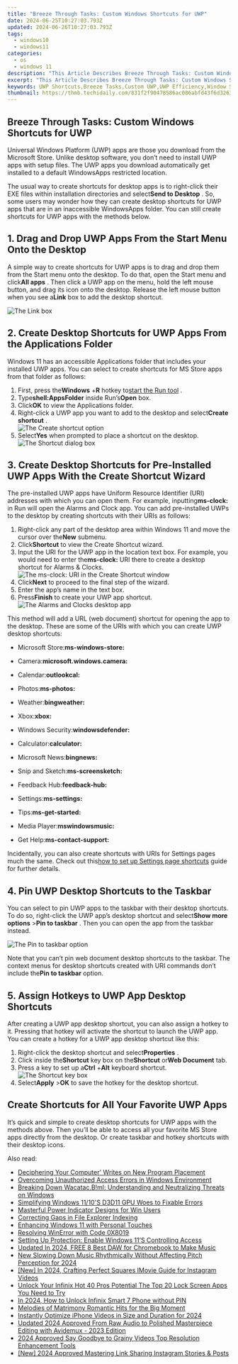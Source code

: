 ```yaml
---
title: "Breeze Through Tasks: Custom Windows Shortcuts for UWP"
date: 2024-06-25T10:27:03.793Z
updated: 2024-06-26T10:27:03.793Z
tags:
  - windows10
  - windows11
categories:
  - os
  - windows 11
description: "This Article Describes Breeze Through Tasks: Custom Windows Shortcuts for UWP"
excerpt: "This Article Describes Breeze Through Tasks: Custom Windows Shortcuts for UWP"
keywords: UWP Shortcuts,Breeze Tasks,Custom UWP,UWP Efficiency,Window Shortcuts,Task Management,Windows Utilities
thumbnail: https://thmb.techidaily.com/831f2f90478586ac086abfd43f6d32639656f49a2d8163ca6c49196e0614246e.jpg
---
```


## Breeze Through Tasks: Custom Windows Shortcuts for UWP

 Universal Windows Platform (UWP) apps are those you download from the Microsoft Store. Unlike desktop software, you don’t need to install UWP apps with setup files. The UWP apps you download automatically get installed to a default WindowsApps restricted location.

 The usual way to create shortcuts for desktop apps is to right-click their EXE files within installation directories and select**Send to Desktop** . So, some users may wonder how they can create desktop shortcuts for UWP apps that are in an inaccessible WindowsApps folder. You can still create shortcuts for UWP apps with the methods below.

## 1\. Drag and Drop UWP Apps From the Start Menu Onto the Desktop

 A simple way to create shortcuts for UWP apps is to drag and drop them from the Start menu onto the desktop. To do that, open the Start menu and click**All apps** . Then click a UWP app on the menu, hold the left mouse button, and drag its icon onto the desktop. Release the left mouse button when you see a**Link** box to add the desktop shortcut.

![The Link box](https://static1.makeuseofimages.com/wordpress/wp-content/uploads/2023/09/the-link-box.jpg)

## 2\. Create Desktop Shortcuts for UWP Apps From the Applications Folder

 Windows 11 has an accessible Applications folder that includes your installed UWP apps. You can select to create shortcuts for MS Store apps from that folder as follows:

1. First, press the**Windows** +**R** hotkey to[start the Run tool](https://www.makeuseof.com/windows-open-run-command-dialog-box/) .
2. Type**shell:AppsFolder** inside Run’s**Open** box.
3. Click**OK** to view the Applications folder.
4. Right-click a UWP app you want to add to the desktop and select**Create shortcut** .  
![The Create shortcut option](https://static1.makeuseofimages.com/wordpress/wp-content/uploads/2023/09/the-create-shortcut-option.jpg)
5. Select**Yes** when prompted to place a shortcut on the desktop.  
![The Shortcut dialog box](https://static1.makeuseofimages.com/wordpress/wp-content/uploads/2023/09/the-yes-option.jpg)

## 3\. Create Desktop Shortcuts for Pre-Installed UWP Apps With the Create Shortcut Wizard

 The pre-installed UWP apps have Uniform Resource Identifier (URI) addresses with which you can open them. For example, inputting**ms-clock:** in Run will open the Alarms and Clock app. You can add pre-installed UWPs to the desktop by creating shortcuts with their URIs as follows:

1. Right-click any part of the desktop area within Windows 11 and move the cursor over the**New** submenu.
2. Click**Shortcut** to view the Create Shortcut wizard.
3. Input the URI for the UWP app in the location text box. For example, you would need to enter the**ms-clock:** URI there to create a desktop shortcut for Alarms & Clocks.  
![The ms-clock: URI in the Create Shortcut window](https://static1.makeuseofimages.com/wordpress/wp-content/uploads/2023/09/create-shortcut-window.jpg)
4. Click**Next** to proceed to the final step of the wizard.
5. Enter the app’s name in the text box.
6. Press**Finish** to create your UWP app shortcut.  
![The Alarms and Clocks desktop app](https://static1.makeuseofimages.com/wordpress/wp-content/uploads/2023/09/alarms-and-clocks-desktop-shortcut.jpg)

 This method will add a URL (web document) shortcut for opening the app to the desktop. These are some of the URIs with which you can create UWP desktop shortcuts:

* Microsoft Store:**ms-windows-store:**
* Camera:**microsoft.windows.camera:**
* Calendar:**outlookcal:**
* Photos:**ms-photos:**
* Weather:**bingweather:**

* Xbox:**xbox:**
* Windows Security:**windowsdefender:**
* Calculator:**calculator:**
* Microsoft News:**bingnews:**
* Snip and Sketch:**ms-screensketch:**

* Feedback Hub:**feedback-hub:**
* Settings:**ms-settings:**
* Tips:**ms-get-started:**
* Media Player:**mswindowsmusic:**
* Get Help:**ms-contact-support:**

 Incidentally, you can also create shortcuts with URIs for Settings pages much the same. Check out this[how to set up Settings page shortcuts](https://www.makeuseof.com/windows-11-shortcuts-for-settings-pages/) guide for further details.

## 4\. Pin UWP Desktop Shortcuts to the Taskbar

 You can select to pin UWP apps to the taskbar with their desktop shortcuts. To do so, right-click the UWP app’s desktop shortcut and select**Show more options** \>**Pin to taskbar** . Then you can open the app from the taskbar instead.

![The Pin to taskbar option](https://static1.makeuseofimages.com/wordpress/wp-content/uploads/2023/09/pin-to-taskbar.jpg)

 Note that you can’t pin web document desktop shortcuts to the taskbar. The context menus for desktop shortcuts created with URI commands don’t include the**Pin to taskbar** option.

## 5\. Assign Hotkeys to UWP App Desktop Shortcuts

 After creating a UWP app desktop shortcut, you can also assign a hotkey to it. Pressing that hotkey will activate the shortcut to launch the UWP app. You can create a hotkey for a UWP app desktop shortcut like this:

1. Right-click the desktop shortcut and select**Properties** .
2. Click inside the**Shortcut** key box on the**Shortcut** or**Web Document** tab.
3. Press a key to set up a**Ctrl** +**Alt** keyboard shortcut.  
![The Shortcut key box](https://static1.makeuseofimages.com/wordpress/wp-content/uploads/2023/09/shortcut-key-box.jpg)
4. Select**Apply** \>**OK** to save the hotkey for the desktop shortcut.

## Create Shortcuts for All Your Favorite UWP Apps

 It’s quick and simple to create desktop shortcuts for UWP apps with the methods above. Then you’ll be able to access all your favorite MS Store apps directly from the desktop. Or create taskbar and hotkey shortcuts with their desktop icons.

<ins class="adsbygoogle"
     style="display:block"
     data-ad-format="autorelaxed"
     data-ad-client="ca-pub-7571918770474297"
     data-ad-slot="1223367746"></ins>



<ins class="adsbygoogle"
     style="display:block"
     data-ad-client="ca-pub-7571918770474297"
     data-ad-slot="8358498916"
     data-ad-format="auto"
     data-full-width-responsive="true"></ins>

<span class="atpl-alsoreadstyle">Also read:</span>
<div><ul>
<li><a href="https://win11.techidaily.com/deciphering-your-computer-writes-on-new-program-placement/"><u>Deciphering Your Computer' Writes on New Program Placement</u></a></li>
<li><a href="https://win11.techidaily.com/overcoming-unauthorized-access-errors-in-windows-environment/"><u>Overcoming Unauthorized Access Errors in Windows Environment</u></a></li>
<li><a href="https://win11.techidaily.com/breaking-down-wacatacbml-understanding-and-neutralizing-threats-on-windows/"><u>Breaking Down Wacatac.B!ml: Understanding and Neutralizing Threats on Windows</u></a></li>
<li><a href="https://win11.techidaily.com/simplifying-windows-1110s-d3d11-gpu-woes-to-fixable-errors/"><u>Simplifying Windows 11/10'S D3D11 GPU Woes to Fixable Errors</u></a></li>
<li><a href="https://win11.techidaily.com/masterful-power-indicator-designs-for-win-users/"><u>Masterful Power Indicator Designs for Win Users</u></a></li>
<li><a href="https://win11.techidaily.com/correcting-gaps-in-file-explorer-indexing/"><u>Correcting Gaps in File Explorer Indexing</u></a></li>
<li><a href="https://win11.techidaily.com/enhancing-windows-11-with-personal-touches/"><u>Enhancing Windows 11 with Personal Touches</u></a></li>
<li><a href="https://win11.techidaily.com/resolving-winerror-with-code-0x8019/"><u>Resolving WinError with Code 0X8019</u></a></li>
<li><a href="https://win11.techidaily.com/setting-up-protection-enable-windows-11s-controlling-access/"><u>Setting Up Protection: Enable Windows 11’S Controlling Access</u></a></li>
<li><a href="https://voice-adjusting.techidaily.com/updated-in-2024-free-8-best-daw-for-chromebook-to-make-music/"><u>Updated In 2024, FREE 8 Best DAW for Chromebook to Make Music</u></a></li>
<li><a href="https://audio-shaping.techidaily.com/new-slowing-down-music-rhythmically-without-affecting-pitch-perception-for-2024/"><u>New Slowing Down Music Rhythmically Without Affecting Pitch Perception for 2024</u></a></li>
<li><a href="https://instagram-video-files.techidaily.com/new-in-2024-crafting-perfect-squares-imovie-guide-for-instagram-videos/"><u>[New] In 2024, Crafting Perfect Squares  IMovie Guide for Instagram Videos</u></a></li>
<li><a href="https://unlock-android.techidaily.com/unlock-your-infinix-hot-40-pros-potential-the-top-20-lock-screen-apps-you-need-to-try-by-drfone-android/"><u>Unlock Your Infinix Hot 40 Pros Potential The Top 20 Lock Screen Apps You Need to Try</u></a></li>
<li><a href="https://unlock-android.techidaily.com/in-2024-how-to-unlock-infinix-smart-7-phone-without-pin-by-drfone-android/"><u>In 2024, How to Unlock Infinix Smart 7 Phone without PIN</u></a></li>
<li><a href="https://extra-lessons.techidaily.com/melodies-of-matrimony-romantic-hits-for-the-big-moment/"><u>Melodies of Matrimony  Romantic Hits for the Big Moment</u></a></li>
<li><a href="https://extra-support.techidaily.com/instantly-optimize-iphone-videos-in-size-and-duration-for-2024/"><u>Instantly Optimize iPhone Videos in Size and Duration for 2024</u></a></li>
<li><a href="https://sound-optimizing.techidaily.com/updated-2024-approved-from-raw-audio-to-polished-masterpiece-editing-with-avidemux-2023-edition/"><u>Updated 2024 Approved From Raw Audio to Polished Masterpiece Editing with Avidemux - 2023 Edition</u></a></li>
<li><a href="https://video-creation-software.techidaily.com/2024-approved-say-goodbye-to-grainy-videos-top-resolution-enhancement-tools/"><u>2024 Approved Say Goodbye to Grainy Videos Top Resolution Enhancement Tools</u></a></li>
<li><a href="https://instagram-clips.techidaily.com/new-2024-approved-mastering-link-sharing-instagram-stories-and-posts/"><u>[New] 2024 Approved  Mastering Link Sharing  Instagram Stories & Posts</u></a></li>
</ul></div>
